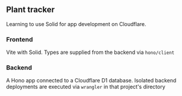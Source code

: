 ## Plant tracker

Learning to use Solid for app development on Cloudflare.

### Frontend

Vite with Solid. Types are supplied from the backend via `hono/client`

### Backend

A Hono app connected to a Cloudflare D1 database. Isolated backend deployments are executed via `wrangler` in that project's directory

